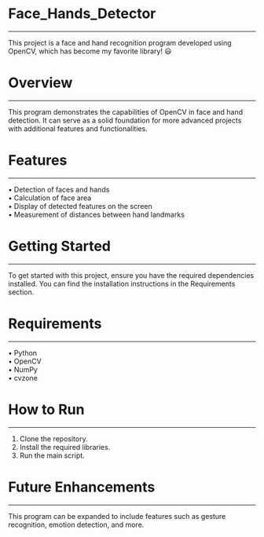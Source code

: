 # Face_Hands_Detector
***
This project is a face and hand recognition program developed using OpenCV, which has become my favorite library! 😃

# Overview
***
This program demonstrates the capabilities of OpenCV in face and hand detection. It can serve as a solid foundation for more advanced projects with additional features and functionalities.

# Features
***
• Detection of faces and hands <br>
• Calculation of face area <br>
• Display of detected features on the screen <br>
• Measurement of distances between hand landmarks

# Getting Started
***
To get started with this project, ensure you have the required dependencies installed. You can find the installation instructions in the Requirements section.

# Requirements
***
• Python <br>
• OpenCV <br>
• NumPy <br>
• cvzone <br>

# How to Run
***
1. Clone the repository.
2. Install the required libraries.
3. Run the main script.

# Future Enhancements
***
This program can be expanded to include features such as gesture recognition, emotion detection, and more.


